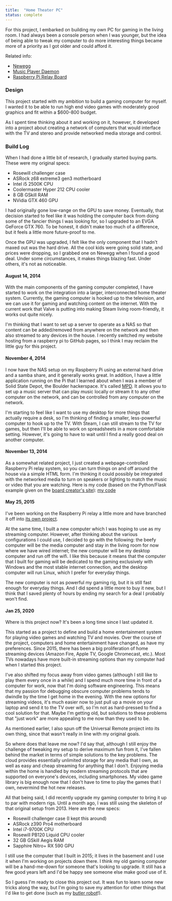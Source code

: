 ```yaml
---
title:  "Home Theater PC"
status: complete
---
```


For this project, I embarked on building my own PC for gaming in the living room. I had always been a console person when I was younger, but the idea of being able to tweak my computer to do more interesting things became more of a priority as I got older and could afford it.

Related info:

* [Newegg](http://www.newegg.com/)
* [Music Player Daemon](http://www.musicpd.org)
* [Raspberry Pi Relay Board](http://www.robogaia.com/4-relays-raspberry-pi-plateshield.html)

### Design

This project started with my ambition to build a gaming computer for myself. I wanted it to be able to run high end video games with moderately good graphics and fit within a $600-800 budget.

As I spent time thinking about it and working on it, however, it developed into a project about creating a network of computers that would interface with the TV and stereo and provide networked media storage and control.

### Build Log

When I had done a little bit of research, I gradually started buying parts. These were my original specs:

* Rosewill challenger case
* ASRock z68 extreme3 gen3 motherboard
* Intel i5 2500K CPU
* Coolermaster Hyper 212 CPU cooler
* 8 GB GSkill RAM
* NVidia GTX 460 GPU

I had originally gone low-range on the GPU to save money. Eventually, that decision started to feel like it was holding the computer back from doing some of the fancier things I was looking for, so I upgraded to an EVGA GeForce GTX 760. To be honest, it didn\'t make too much of a difference, but it feels a little more future-proof to me.

Once the GPU was upgraded, I felt like the only component that I hadn\'t maxed out was the hard drive. All the cool kids were going solid state, and prices were dropping, so I grabbed one on Newegg when I found a good deal. Under some circumstances, it makes things blazing fast. Under others, it\'s not as noticeable.

#### August 14, 2014
With the main components of the gaming computer completed, I have started to work on the integration into a larger, interconnected home theater system. Currently, the gaming computer is hooked up to the television, and we can use it for gaming and watching content on the internet. With the current work that Valve is putting into making Steam living room-friendly, it works out quite nicely.

I\'m thinking that I want to set up a server to operate as a NAS so that content can be added/removed from anywhere on the network and then also streamed to any devices in the house. I recently switched my website hosting from a raspberry pi to GitHub pages, so I think I may reclaim the little guy for this project.

#### November 4, 2014
I now have the NAS setup on my Raspberry Pi using an external hard drive and a samba share, and it generally works great. In addition, I have a little application running on the Pi that I learned about when I was a member of Solid State Depot, the Boulder hackerspace. It\'s called  [MPD](http://www.musicpd.org/). It allows you to set up a music server that can play music locally or stream it to any other computer on the network, and can be controlled from any computer on the network.

I\'m starting to feel like I want to use my desktop for more things that actually require a desk, so I'm thinking of finding a smaller, less-powerful computer to hook up to the TV. With Steam, I can still stream to the TV for games, but then I\'ll be able to work on spreadsheets in a more comfortable setting. However, it's going to have to wait until I find a really good deal on another computer.

#### November 13, 2014

As a somewhat related project, I just created a webpage-controlled Raspberry Pi relay system, so you can turn things on and off around the house via a simple HTML form. I\'m thinking it could possibly be integrated with the networked media to turn on speakers or lighting to match the music or video that you are watching. Here is my code (based on the Python/Flask example given on the [board creator\'s site](http://www.robogaia.com/4-relays-raspberry-pi-plateshield.html)): [my code](/resources/FlaskSite.tar.gz)

#### May 25, 2015

I\'ve been working on the Raspberry Pi relay a little more and have branched it off into [its own project](UniversalRemote.html).

At the same time, I built a new computer which I was hoping to use as my streaming computer. However, after thinking about the various configurations I could use, I decided to go with the following: the beefy computer will be the media computer and stay in the living room for now where we have wired internet; the new computer will be my desktop computer and run off the wifi. I like this because it means that the computer that I built for gaming will be dedicated to the gaming exclusively with Windows and the most stable internet connection, and the desktop computer will run Linux, which I prefer for everyday things.

The new computer is not as powerful my gaming rig, but it is still fast enough for everyday things. And I did spend a little more to buy it new, but I think that I saved plenty of hours by ending my search for a deal I probably won\'t find.

#### Jan 25, 2020

Where is this project now? It's been a long time since I last updated it. 

This started as a project to define and build a home entertainment system for playing video games and watching TV and movies. Over the course of the project, computers and home entertainment have changed, as have my preferences. Since 2015, there has been a big proliferation of home streaming devices (Amazon Fire, Apple TV, Google Chromecast, etc.). Most TVs nowadays have more built-in streaming options than my computer had when I started this project.

I've also shifted my focus away from video games (although I still like to play them every once in a while) and I spend much more time in front of a computer for work, now that I'm doing software engineering. This means that my passion for debugging obscure computer problems tends to dwindle by the time I get home in the evening. With the new options for streaming videos, it's much easier now to just pull up a movie on your laptop and send it to the TV over wifi, so I'm not as hard-pressed to find a cool solution for that. Maybe I'm getting old, but solutions to these problems that "just work" are more appealing to me now than they used to be.

As mentioned earlier, I also spun off the Universal Remote project into its own thing, since that wasn't really in line with my original goals.

So where does that leave me now? I'd say that, although I still enjoy the challenge of tweaking my setup to derive maximum fun from it, I've fallen behind the market in terms of simple solutions to the key problems. The cloud provides essentially unlimited storage for any media that I own, as well as easy and cheap streaming for anything that I don't. Enjoying media within the home is handled by modern streaming protocols that are supported on everyone's devices, including smartphones. My video game library is big enough now that I don't have to time to play the games that I own, nevermind the hot new releases.

All that being said, I did recently upgrade my gaming computer to bring it up to par with modern rigs. Until a month ago, I was still using the skeleton of that original setup from 2013. Here are the new specs:

* Rosewill challenger case (I kept this around)
* ASRock z390 Pro4 motherboard
* Intel i7-9700K CPU
* Rosewill PB120 Liquid CPU cooler
* 32 GB GSkill Aegis RAM
* Sapphire Nitro+ RX 590 GPU

I still use the computer that I built in 2015; it lives in the basement and I use it when I'm working on projects down there. I think my old gaming computer will be a hand-me-down for someone that's looking to upgrade. It still has a few good years left and I'd be happy see someone else make good use of it.

So I guess I'm ready to close this project out. It was fun to learn some new tricks along the way, but I'm going to save my attention for other things that I'd like to get done (such as my [butler robot](Robot.html)!).